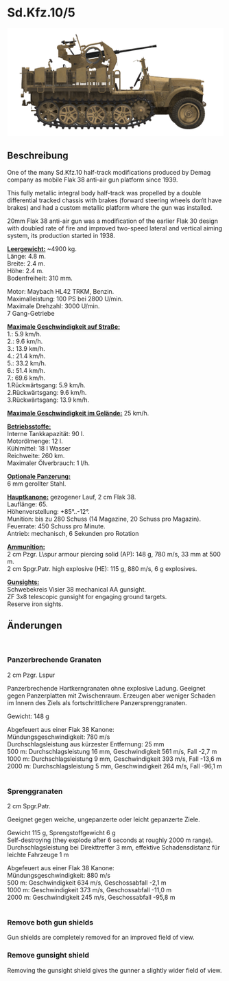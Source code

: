 # Sd.Kfz.10/5  
  
![_sdkfz10-5](../images/_sdkfz10-5.png)  
  
## Beschreibung  
  
One of the many Sd.Kfz.10 half-track modifications produced by Demag company as mobile Flak 38 anti-air gun platform since 1939.  
  
This fully metallic integral body half-track was propelled by a double differential tracked chassis with brakes (forward steering wheels don\t have brakes) and had a custom metallic platform where the gun was installed.  
  
20mm Flak 38 anti-air gun was a modification of the earlier Flak 30 design with doubled rate of fire and improved two-speed lateral and vertical aiming system, its production started in 1938.  
  
<b><u>Leergewicht:</u></b> ~4900 kg.  
Länge: 4.8 m.  
Breite: 2.4 m.  
Höhe: 2.4 m.  
Bodenfreiheit: 310 mm.  
  
Motor: Maybach HL42 TRKM, Benzin.  
Maximalleistung: 100 PS bei 2800 U/min.  
Maximale Drehzahl: 3000 U/min.  
7 Gang-Getriebe  
  
<b><u>Maximale Geschwindigkeit auf Straße:</u></b>  
1.: 5.9 km/h.  
2.: 9.6 km/h.  
3.: 13.9 km/h.  
4.: 21.4 km/h.  
5.: 33.2 km/h.  
6.: 51.4 km/h.  
7.: 69.6 km/h.  
1.Rückwärtsgang: 5.9 km/h.  
2.Rückwärtsgang: 9.6 km/h.  
3.Rückwärtsgang: 13.9 km/h.  
  
<b><u>Maximale Geschwindigkeit im Gelände:</u></b> 25 km/h.  
  
<b><u>Betriebsstoffe:</u></b>  
Interne Tankkapazität: 90 l.  
Motorölmenge: 12 l.  
Kühlmittel: 18 l Wasser  
Reichweite: 260 km.  
Maximaler Ölverbrauch: 1 l/h.  
  
<b><u>Optionale Panzerung:</u></b>  
6 mm gerollter Stahl.  
  
<b><u>Hauptkanone:</u></b> gezogener Lauf, 2 cm Flak 38.  
Lauflänge: 65.  
Höhenverstellung: +85°..-12°.  
Munition: bis zu 280 Schuss (14 Magazine, 20 Schuss pro Magazin).  
Feuerrate: 450 Schuss pro Minute.  
Antrieb: mechanisch, 6 Sekunden pro Rotation  
  
<b><u>Ammunition: </u></b>  
2 cm Pzgr. L\spur armour piercing solid (AP): 148 g, 780 m/s, 33 mm at 500 m.  
2 cm Spgr.Patr. high explosive (HE): 115 g, 880 m/s, 6 g explosives.  
  
<b><u>Gunsights:</u></b>  
Schwebekreis Visier 38 mechanical AA gunsight.  
ZF 3x8 telescopic gunsight for engaging ground targets.  
Reserve iron sights.  
  
  
## Änderungen  
  ﻿
  
### Panzerbrechende Granaten  
  
2 cm Pzgr. Lspur  
  
Panzerbrechende Hartkerngranaten ohne explosive Ladung. Geeignet gegen Panzerplatten mit Zwischenraum. Erzeugen aber weniger Schaden im Innern des Ziels als fortschrittlichere Panzersprenggranaten.  
  
Gewicht: 148 g  
  
Abgefeuert aus einer Flak 38 Kanone:  
Mündungsgeschwindigkeit: 780 m/s   
Durchschlagsleistung aus kürzester Entfernung: 25 mm  
500 m: Durchschlagsleistung 16 mm, Geschwindigkeit 561 m/s, Fall -2,7 m  
1000 m: Durchschlagsleistung 9 mm, Geschwindigkeit 393 m/s, Fall -13,6 m  
2000 m: Durchschlagsleistung 5 mm, Geschwindigkeit 264 m/s, Fall -96,1 m  
  ﻿
  
### Sprenggranaten  
  
2 cm Spgr.Patr.  
  
Geeignet gegen weiche, ungepanzerte oder leicht gepanzerte Ziele.  
  
Gewicht 115 g, Sprengstoffgewicht 6 g  
Self-destroying (they explode after 6 seconds at roughly 2000 m range).  
Durchschlagsleistung bei Direkttreffer 3 mm, effektive Schadensdistanz für leichte Fahrzeuge 1 m  
  
Abgefeuert aus einer Flak 38 Kanone:  
Mündungsgeschwindigkeit: 880 m/s  
500 m: Geschwindigkeit 634 m/s, Geschossabfall -2,1 m  
1000 m: Geschwindigkeit 373 m/s, Geschossabfall -11,0 m  
2000 m: Geschwindigkeit 245 m/s, Geschossabfall -95,8 m  
  ﻿
  
### Remove both gun shields  
  
Gun shields are completely removed for an improved field of view.  ﻿
  
### Remove gunsight shield  
  
Removing the gunsight shield gives the gunner a slightly wider field of view.  